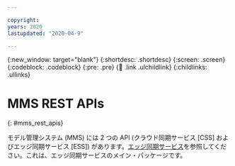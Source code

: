 ```yaml
---

copyright:
years: 2020
lastupdated: "2020-04-9"

---
```


{:new_window: target="blank"}
{:shortdesc: .shortdesc}
{:screen: .screen}
{:codeblock: .codeblock}
{:pre: .pre}
{:child: .link .ulchildlink}
{:childlinks: .ullinks}

# MMS REST APIs
{: #mms_rest_apis}

モデル管理システム (MMS) には 2 つの API (クラウド同期サービス [CSS] およびエッジ同期サービス [ESS]) があります。[エッジ同期サービス](../developing/mms_swagger.json)を参照してください。これは、エッジ同期サービスのメイン・パッケージです。
